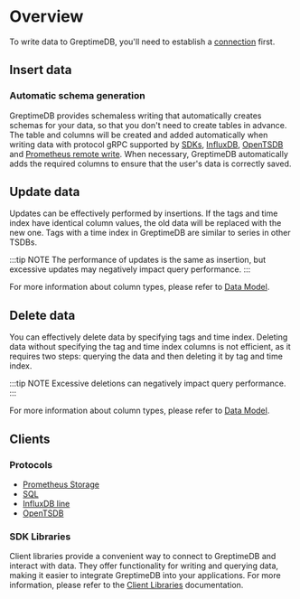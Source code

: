 # Overview

To write data to GreptimeDB, you'll need to establish a [connection](../clients/overview.md) first.

## Insert data

### Automatic schema generation

GreptimeDB provides schemaless writing that automatically creates schemas for your data, so that you don't need to create tables in advance. The table and columns will be created and added automatically when writing data with protocol gRPC supported by [SDKs](/user-guide/client-libraries/overview.md), [InfluxDB](./influxdb-line.md), [OpenTSDB](./opentsdb.md) and [Prometheus remote write](prometheus.md). When necessary, GreptimeDB automatically adds the required columns to ensure that the user's data is correctly saved.

## Update data

Updates can be effectively performed by insertions.
If the tags and time index have identical column values, the old data will be replaced with the new one.
Tags with a time index in GreptimeDB are similar to series in other TSDBs.

:::tip NOTE
The performance of updates is the same as insertion, but excessive updates may negatively impact query performance.
:::

For more information about column types, please refer to [Data Model](../concepts/data-model.md).

## Delete data

You can effectively delete data by specifying tags and time index.
Deleting data without specifying the tag and time index columns is not efficient, as it requires two steps: querying the data and then deleting it by tag and time index.

:::tip NOTE
Excessive deletions can negatively impact query performance.
:::

For more information about column types, please refer to [Data Model](../concepts/data-model.md).

## Clients

### Protocols

- [Prometheus Storage](./prometheus.md)
- [SQL](./sql.md)
- [InfluxDB line](./influxdb-line.md)
- [OpenTSDB](./opentsdb.md)

### SDK Libraries

Client libraries provide a convenient way to connect to GreptimeDB and interact with data.
They offer functionality for writing and querying data,
making it easier to integrate GreptimeDB into your applications.
For more information, please refer to the [Client Libraries](/user-guide/client-libraries/overview.md) documentation.
